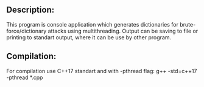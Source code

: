 Description:
------------
This program is console application which generates dictionaries for brute-force/dictionary attacks using multithreading. 
Output can be saving to file or printing to standart output, where it can be use by other program.

Compilation:
------------
For compilation use C++17 standart and with -pthread flag:
g++ -std=c++17 -pthread *.cpp

